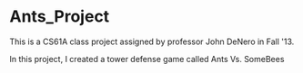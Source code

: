 Ants_Project
============
This is a CS61A class project assigned by professor John DeNero in Fall '13.

In this project, I created a tower defense game called Ants Vs. SomeBees
